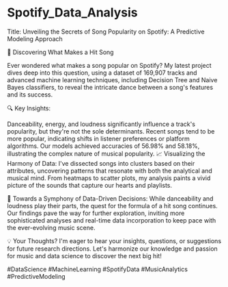 # Spotify_Data_Analysis

Title: Unveiling the Secrets of Song Popularity on Spotify: A Predictive Modeling Approach

🎵 Discovering What Makes a Hit Song

Ever wondered what makes a song popular on Spotify? My latest project dives deep into this question, using a dataset of 169,907 tracks and advanced machine learning techniques, including Decision Tree and Naive Bayes classifiers, to reveal the intricate dance between a song's features and its success.

🔍 Key Insights:

Danceability, energy, and loudness significantly influence a track's popularity, but they're not the sole determinants.
Recent songs tend to be more popular, indicating shifts in listener preferences or platform algorithms.
Our models achieved accuracies of 56.98% and 58.18%, illustrating the complex nature of musical popularity.
📈 Visualizing the Harmony of Data:
I've dissected songs into clusters based on their attributes, uncovering patterns that resonate with both the analytical and musical mind. From heatmaps to scatter plots, my analysis paints a vivid picture of the sounds that capture our hearts and playlists.


🚀 Towards a Symphony of Data-Driven Decisions:
While danceability and loudness play their parts, the quest for the formula of a hit song continues. Our findings pave the way for further exploration, inviting more sophisticated analyses and real-time data incorporation to keep pace with the ever-evolving music scene.

💡 Your Thoughts?
I'm eager to hear your insights, questions, or suggestions for future research directions. Let's harmonize our knowledge and passion for music and data science to discover the next big hit!

#DataScience #MachineLearning #SpotifyData #MusicAnalytics #PredictiveModeling 
